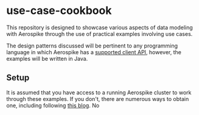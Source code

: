 # use-case-cookbook
This repository is designed to showcase various aspects of data modeling with Aerospike through the use of practical examples involving use cases. 

The design patterns discussed will be pertinent to any programming language in which Aerospike has a [supported client API](https://aerospike.com/docs/develop/client-matrix/), however, the examples will be written in Java.

## Setup
It is assumed that you have access to a running Aerospike cluster to work through these examples. If you don't, there are numerous ways to obtain one, including following [this blog](https://aerospike.com/blog/community-edition-aerolab/). No
